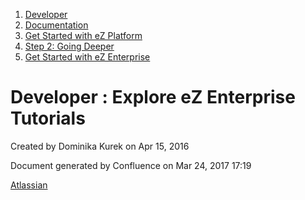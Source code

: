 1.  <span>[Developer](index.html)</span>
2.  <span>[Documentation](Documentation_31429504.html)</span>
3.  <span>[Get Started with eZ Platform](Get-Started-with-eZ-Platform_31429520.html)</span>
4.  <span>[Step 2: Going Deeper](31429542.html)</span>
5.  <span>[Get Started with eZ Enterprise](Get-Started-with-eZ-Enterprise_31429569.html)</span>

<span id="title-text"> Developer : Explore eZ Enterprise Tutorials </span>
==========================================================================

Created by <span class="author"> Dominika Kurek</span> on Apr 15, 2016

Document generated by Confluence on Mar 24, 2017 17:19

[Atlassian](http://www.atlassian.com/)


